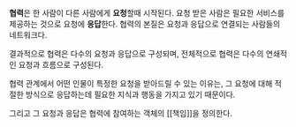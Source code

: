 **협력**은 한 사람이 다른 사람에게 **요청**할때 시작된다.
요청 받은 사람은 필요한 서비스를 제공하는 것으로 요청에 **응답**한다.
협력의 본질은 요청과 응답으로 연결되는 사람들의 네트워크다.

결과적으로 협력은 다수의 요청과 응답으로 구성되며, 
전체적으로 협력은 다수의 연쇄적인 요청과 흐름으로 구성된다.

협력 관계에서 어떤 인물이 특정한 요청을 받아드릴 수 있는 이유는,
그 요청에 대해 적절한 방식으로 응답하는데 
필요한 지식과 행동을 가지고 있기 때문이다.

그리고 그 요청과 응답은 협력에 참여하는 객체의 [[책임]]을 정의한다.